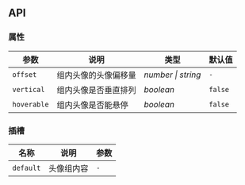 ## API

### 属性

| 参数                  | 说明                                        | 类型   | 默认值          |
|---------------------|-------------------------------------------|------|--------------|
| `offset`          | 组内头像的头像偏移量	| _number \| string_ | `-` |
| `vertical`        | 组内头像是否垂直排列 | _boolean_ | `false` |
| `hoverable`       | 组内头像是否能悬停 | _boolean_ | `false` |

### 插槽

| 名称 | 说明 | 参数 |
| ----- | -------------- | -------- |
| `default` | 头像组内容 | `-` |